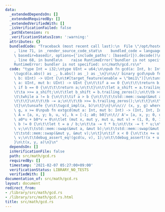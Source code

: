 ```yaml
---
data:
  _extendedDependsOn: []
  _extendedRequiredBy: []
  _extendedVerifiedWith: []
  _isVerificationFailed: false
  _pathExtension: rs
  _verificationStatusIcon: ':warning:'
  attributes: {}
  bundledCode: "Traceback (most recent call last):\n  File \"/opt/hostedtoolcache/Python/3.9.1/x64/lib/python3.9/site-packages/onlinejudge_verify/documentation/build.py\"\
    , line 71, in _render_source_code_stat\n    bundled_code = language.bundle(stat.path,\
    \ basedir=basedir, options={'include_paths': [basedir]}).decode()\n  File \"/opt/hostedtoolcache/Python/3.9.1/x64/lib/python3.9/site-packages/onlinejudge_verify/languages/user_defined.py\"\
    , line 68, in bundle\n    raise RuntimeError('bundler is not specified: {}'.format(path.as_posix()))\n\
    RuntimeError: bundler is not specified: src/math/gcd.rs\n"
  code: "type Int = i32;\ntype UInt = u64;\n\npub fn gcd(a: Int, b: Int) -> Int {\n\
    \tugcd(a.abs() as _, b.abs() as _) as _\n}\n\n// binary gcd\npub fn ugcd(a: UInt,\
    \ b: UInt) -> UInt {\n\t#[target_feature(enable = \"bmi1\")]\n\tunsafe fn ugcd_impl(mut\
    \ a: UInt, mut b: UInt) -> UInt {\n\t\tif a == 0 {\n\t\t\treturn b;\n\t\t} else\
    \ if b == 0 {\n\t\t\treturn a;\n\t\t}\n\t\tlet a_shift = a.trailing_zeros();\n\
    \t\ta >>= a_shift;\n\t\tlet b_shift = b.trailing_zeros();\n\t\tb >>= b_shift;\n\
    \t\twhile a != b {\n\t\t\tif a > b {\n\t\t\t\tstd::mem::swap(&mut a, &mut b);\n\
    \t\t\t}\n\t\t\tb -= a;\n\t\t\tb >>= b.trailing_zeros();\n\t\t}\n\t\ta << a_shift.min(b_shift)\n\
    \t}\n\tunsafe {\n\t\tugcd_impl(a, b)\n\t}\n}\n\n/// (x, y, g) where ax + by =\
    \ g, x >= 0\npub fn extgcd(mut a: Int, mut b: Int) -> (Int, Int, Int) {\n\t//\
    \ A = [a, x, y; b, u, v], k = [-1; a0; b0]\n\t// A'= [a, x, y; 0, u, v] \\therefore\
    \ a0*u + b0*v = 0\n\tlet (mut x, mut y, mut u, mut v) = (1, 0, 0, 1);\n\twhile\
    \ b != 0 {\n\t\tlet t = a / b;\n\t\ta -= t * b;\n\t\tx -= t * u;\n\t\ty -= t *\
    \ v;\n\t\tstd::mem::swap(&mut a, &mut b);\n\t\tstd::mem::swap(&mut x, &mut u);\n\
    \t\tstd::mem::swap(&mut y, &mut v);\n\t}\n\tif x < 0 {\n\t\tx += u;\n\t\ty -=\
    \ v;\n\t\tdebug_assert_eq!(gcd(u, v), 1);\n\t\tdebug_assert!(x + u >= 0);\n\t\
    }\n\t(x, y, a)\n}\n"
  dependsOn: []
  isVerificationFile: false
  path: src/math/gcd.rs
  requiredBy: []
  timestamp: '2021-02-07 05:27:00+09:00'
  verificationStatus: LIBRARY_NO_TESTS
  verifiedWith: []
documentation_of: src/math/gcd.rs
layout: document
redirect_from:
- /library/src/math/gcd.rs
- /library/src/math/gcd.rs.html
title: src/math/gcd.rs
---
```

